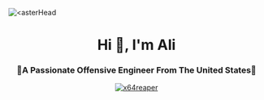 ![<asterHead](https://im4.ezgif.com/tmp/ezgif-4-570ce35aa0.gif)
<h1 align="center">Hi 👋, I'm Ali</h1>
<h3 align="center">🦅A Passionate Offensive Engineer From The United States🦅</h3>
<p align="center"> <a href="https://twitter.com/x64reaper" target="blank"><img src="https://img.shields.io/twitter/follow/x64reaper?logo=twitter&style=for-the-badge" alt="x64reaper" /></a> </p>
